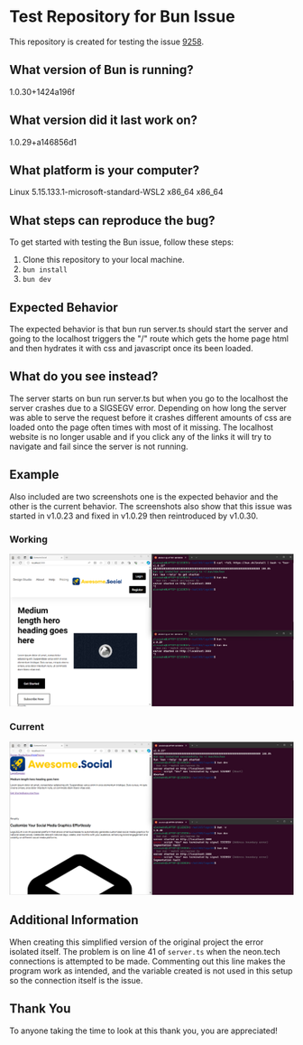 # Test Repository for Bun Issue

This repository is created for testing the issue [9258](https://github.com/oven-sh/bun/issues/9258).

## What version of Bun is running?
1.0.30+1424a196f

## What version did it last work on?
1.0.29+a146856d1

## What platform is your computer?
Linux 5.15.133.1-microsoft-standard-WSL2 x86_64 x86_64

## What steps can reproduce the bug?

To get started with testing the Bun issue, follow these steps:

1. Clone this repository to your local machine.
2. ```bun install```
3. ```bun dev```

## Expected Behavior

The expected behavior is that bun run server.ts should start the server and going to the localhost triggers the "/" route which gets the home page html and then hydrates it with css and javascript once its been loaded.

## What do you see instead?

The server starts on bun run server.ts but when you go to the localhost the server crashes due to a SIGSEGV error. Depending on how long the server was able to serve the request before it crashes different amounts of css are loaded onto the page often times with most of it missing. The localhost website is no longer usable and if you click any of the links it will try to navigate and fail since the server is not running.

## Example

Also included are two screenshots one is the expected behavior and the other is the current behavior. The screenshots also show that this issue was started in v1.0.23 and fixed in v1.0.29 then reintroduced by v1.0.30.

### Working
![working](bun-versions-working.png)

### Current
![not-working](bun-versions-not-working.png)


## Additional Information

When creating this simplified version of the original project the error isolated itself. The problem is on line 41 of `server.ts` when the neon.tech connections is attempted to be made. Commenting out this line makes the program work as intended, and the variable created is not used in this setup so the connection itself is the issue. 

## Thank You

To anyone taking the time to look at this thank you, you are appreciated!